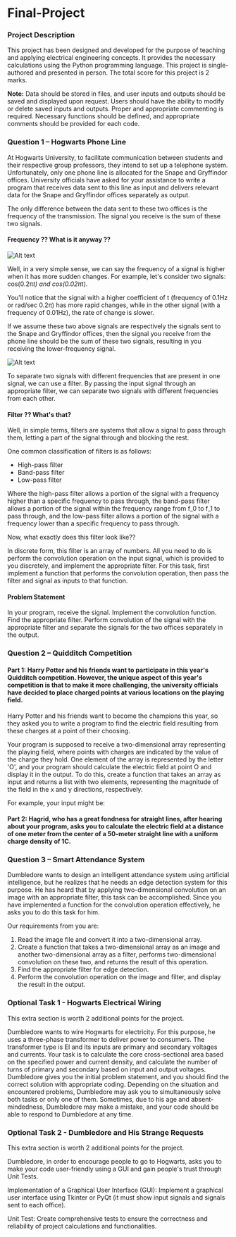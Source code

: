 # Final-Project
### Project Description

This project has been designed and developed for the purpose of teaching and applying electrical engineering concepts. It provides the necessary calculations using the Python programming language. This project is single-authored and presented in person. The total score for this project is 2 marks.

**Note:** Data should be stored in files, and user inputs and outputs should be saved and displayed upon request. Users should have the ability to modify or delete saved inputs and outputs. Proper and appropriate commenting is required. Necessary functions should be defined, and appropriate comments should be provided for each code.

### Question 1 – Hogwarts Phone Line

At Hogwarts University, to facilitate communication between students and their respective group professors, they intend to set up a telephone system. Unfortunately, only one phone line is allocated for the Snape and Gryffindor offices. University officials have asked for your assistance to write a program that receives data sent to this line as input and delivers relevant data for the Snape and Gryffindor offices separately as output.

The only difference between the data sent to these two offices is the frequency of the transmission. The signal you receive is the sum of these two signals.

#### Frequency ?? What is it anyway ??

![Alt text](https://github.com/CP-NIT/Final-Project/blob/main/s1_1.png)

Well, in a very simple sense, we can say the frequency of a signal is higher when it has more sudden changes. For example, let's consider two signals: cos(0.2π*t) and cos(0.02π*t).

You'll notice that the signal with a higher coefficient of t (frequency of 0.1Hz or rad/sec 0.2π) has more rapid changes, while in the other signal (with a frequency of 0.01Hz), the rate of change is slower.

If we assume these two above signals are respectively the signals sent to the Snape and Gryffindor offices, then the signal you receive from the phone line should be the sum of these two signals, resulting in you receiving the lower-frequency signal.

![Alt text](https://github.com/CP-NIT/Final-Project/blob/main/s1_2.png)

To separate two signals with different frequencies that are present in one signal, we can use a filter. By passing the input signal through an appropriate filter, we can separate two signals with different frequencies from each other.

#### Filter ?? What's that?

Well, in simple terms, filters are systems that allow a signal to pass through them, letting a part of the signal through and blocking the rest.

One common classification of filters is as follows:
- High-pass filter
- Band-pass filter
- Low-pass filter

Where the high-pass filter allows a portion of the signal with a frequency higher than a specific frequency to pass through, the band-pass filter allows a portion of the signal within the frequency range from f_0 to f_1 to pass through, and the low-pass filter allows a portion of the signal with a frequency lower than a specific frequency to pass through.

Now, what exactly does this filter look like??

In discrete form, this filter is an array of numbers. All you need to do is perform the convolution operation on the input signal, which is provided to you discretely, and implement the appropriate filter. For this task, first implement a function that performs the convolution operation, then pass the filter and signal as inputs to that function.

#### Problem Statement

In your program, receive the signal.
Implement the convolution function.
Find the appropriate filter.
Perform convolution of the signal with the appropriate filter and separate the signals for the two offices separately in the output.

### Question 2 – Quidditch Competition

#### Part 1: Harry Potter and his friends want to participate in this year's Quidditch competition. However, the unique aspect of this year's competition is that to make it more challenging, the university officials have decided to place charged points at various locations on the playing field.

Harry Potter and his friends want to become the champions this year, so they asked you to write a program to find the electric field resulting from these charges at a point of their choosing.

Your program is supposed to receive a two-dimensional array representing the playing field, where points with charges are indicated by the value of the charge they hold. One element of the array is represented by the letter 'O', and your program should calculate the electric field at point O and display it in the output. To do this, create a function that takes an array as input and returns a list with two elements, representing the magnitude of the field in the x and y directions, respectively.

For example, your input might be:


#### Part 2: Hagrid, who has a great fondness for straight lines, after hearing about your program, asks you to calculate the electric field at a distance of one meter from the center of a 50-meter straight line with a uniform charge density of 1C.

### Question 3 – Smart Attendance System

Dumbledore wants to design an intelligent attendance system using artificial intelligence, but he realizes that he needs an edge detection system for this purpose. He has heard that by applying two-dimensional convolution on an image with an appropriate filter, this task can be accomplished. Since you have implemented a function for the convolution operation effectively, he asks you to do this task for him.

Our requirements from you are:
1. Read the image file and convert it into a two-dimensional array.
2. Create a function that takes a two-dimensional array as an image and another two-dimensional array as a filter, performs two-dimensional convolution on these two, and returns the result of this operation.
3. Find the appropriate filter for edge detection.
4. Perform the convolution operation on the image and filter, and display the result in the output.

### Optional Task 1 - Hogwarts Electrical Wiring

This extra section is worth 2 additional points for the project.

Dumbledore wants to wire Hogwarts for electricity. For this purpose, he uses a three-phase transformer to deliver power to consumers. The transformer type is EI and its inputs are primary and secondary voltages and currents. Your task is to calculate the core cross-sectional area based on the specified power and current density, and calculate the number of turns of primary and secondary based on input and output voltages. Dumbledore gives you the initial problem statement, and you should find the correct solution with appropriate coding. Depending on the situation and encountered problems, Dumbledore may ask you to simultaneously solve both tasks or only one of them. Sometimes, due to his age and absent-mindedness, Dumbledore may make a mistake, and your code should be able to respond to Dumbledore at any time.

### Optional Task 2 - Dumbledore and His Strange Requests

This extra section is worth 2 additional points for the project.

Dumbledore, in order to encourage people to go to Hogwarts, asks you to make your code user-friendly using a GUI and gain people's trust through Unit Tests.

Implementation of a Graphical User Interface (GUI): Implement a graphical user interface using Tkinter or PyQt (it must show input signals and signals sent to each office).

Unit Test: Create comprehensive tests to ensure the correctness and reliability of project calculations and functionalities.
